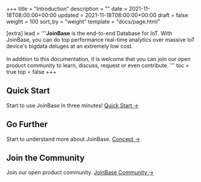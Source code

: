 +++
title = "Introduction"
description = ""
date = 2021-11-18T08:00:00+00:00
updated = 2021-11-18T08:00:00+00:00
draft = false
weight = 100
sort_by = "weight"
template = "docs/page.html"

[extra]
lead = '''<b>JoinBase</b> is the end-to-end Database for IoT. With JoinBase, you can do top performance real-time analytics over massive IoT device's bigdata deluges at an extremely low cost.
<br/>
<br/>
In addition to this documentation, it is welcome that you can join our open product community to learn, discuss, request or even contribute.
'''
toc = true
top = false
+++

## Quick Start

Start to use JoinBase in three minutes! [Quick Start →](/docs/getting-started)

## Go Further

Start to understand more about JoinBase. [Concept →](/docs/references/concept/)

## Join the Community

Join our open product community. [JoinBase Community →](https://github.com/open-joinbase/joinbase)

